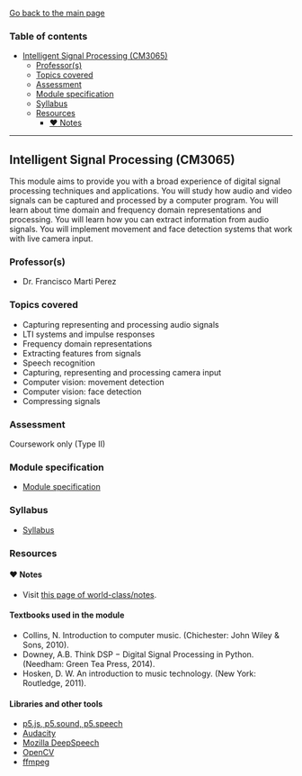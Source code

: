 [Go back to the main page](../../../README.md)

### Table of contents

- [Intelligent Signal Processing (CM3065)](#intelligent-signal-processing-cm3065)
  - [Professor(s)](#professors)
  - [Topics covered](#topics-covered)
  - [Assessment](#assessment)
  - [Module specification](#module-specification)
  - [Syllabus](#syllabus)
  - [Resources](#resources)
    - [:heart: Notes](#heart-notes)

---

## Intelligent Signal Processing (CM3065)

This module aims to provide you with a broad experience of digital
signal processing techniques and applications. You will study how audio
and video signals can be captured and processed by a computer program.
You will learn about time domain and frequency domain representations
and processing. You will learn how you can extract information from
audio signals. You will implement movement and face detection systems
that work with live camera input.

### Professor(s)

- Dr. Francisco Marti Perez

### Topics covered

- Capturing representing and processing audio signals
- LTI systems and impulse responses
- Frequency domain representations
- Extracting features from signals
- Speech recognition
- Capturing, representing and processing camera input
- Computer vision: movement detection
- Computer vision: face detection
- Compressing signals

### Assessment

Coursework only (Type II)

### Module specification

- [Module specification](https://github.com/world-class/binary-assets/blob/master/modules/module-specification/CM3065_ISP-Module-Spec.pdf)

### Syllabus

- [Syllabus](https://github.com/world-class/binary-assets/blob/master/modules/syllabi/Syllabus_CM3065_ISP.pdf)

### Resources

#### :heart: Notes

- Visit [this page of world-class/notes](https://github.com/world-class/notes/tree/master/level-6/intelligent-signal-processing).

#### Textbooks used in the module

- Collins, N. Introduction to computer music. (Chichester: John Wiley & Sons, 2010).
- Downey, A.B. Think DSP − Digital Signal Processing in Python. (Needham: Green Tea Press, 2014).
- Hosken, D. W. An introduction to music technology. (New York: Routledge, 2011).

#### Libraries and other tools

- [p5.js, p5.sound, p5.speech](https://p5js.org/libraries/)
- [Audacity](https://manual.audacityteam.org/)
- [Mozilla DeepSpeech](https://deepspeech.readthedocs.io/en/r0.9/)
- [OpenCV](https://docs.opencv.org/4.6.0/d1/dfb/intro.html)
- [ffmpeg](https://ffmpeg.org/)
